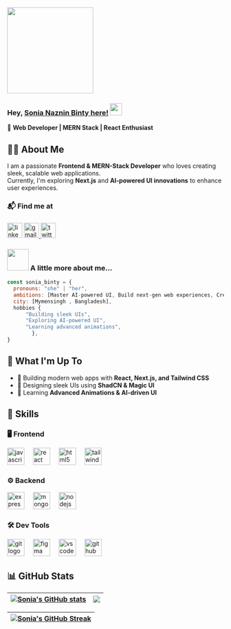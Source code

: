 ###
  <img height="200" src="https://i.ibb.co.com/JWbSzKDT/Black-and-Yellow-Web-Developer-Linked-In-Banner-4.png"  />

### Hey, [Sonia Naznin Binty here!](https://www.youtube.com/channel/UCietjxpksncMdOUkycv5nqA) <img src="https://media.giphy.com/media/hvRJCLFzcasrR4ia7z/giphy.gif" width="28px" height="28px">

🚀 **Web Developer | MERN Stack | React Enthusiast**  


## 👩‍💻 About Me  
I am a passionate **Frontend & MERN-Stack Developer** who loves creating sleek, scalable web applications.  
Currently, I'm exploring **Next.js** and **AI-powered UI innovations** to enhance user experiences.  

### 📬 Find me at

###

<div align="left">
  <img src="https://img.shields.io/static/v1?message=LinkedIn&logo=linkedin&label=&color=9146FF&logoColor=white&labelColor=&style=for-the-badge" height="35" alt="linkedin logo"  />
  <a href="http" target="_blank">
    <img src="https://img.shields.io/static/v1?message=Gmail&logo=gmail&label=&color=D1487&logoColor=white&labelColor=&style=for-the-badge" height="35" alt="gmail logo"  />
  </a>
    <img src="https://img.shields.io/static/v1?message=Twitter&logo=twitter&label=&color=1DA1F2&logoColor=white&labelColor=&style=for-the-badge" height="35" alt="twitter logo"  />
</div>


### <img src="https://media.giphy.com/media/VgCDAzcKvsR6OM0uWg/giphy.gif" width="50"> A little more about me...  

```javascript
const sonia_binty = {
  pronouns: "she" | "her",
  ambitions: [Master AI-powered UI, Build next-gen web experiences, Create an open-source project, Never stop learning],
  city: [Mymensingh , Bangladesh],
  hobbies {
      "Building sleek UIs",
      "Exploring AI-powered UI",
      "Learning advanced animations",
        },
}
```
###

## 📌 What I'm Up To  
- 🚀 Building modern web apps with **React, Next.js, and Tailwind CSS**  
- 🎨 Designing sleek UIs using **ShadCN & Magic UI**  
- 🧠 Learning **Advanced Animations & AI-driven UI**  

<h2 align="left">🚀 Skills</h2>

###
### 🖥 Frontend  
<div align="left">
  <img src="https://cdn.jsdelivr.net/gh/devicons/devicon/icons/javascript/javascript-original.svg" height="40" alt="javascript logo"  />
  <img width="12" />
  <img src="https://cdn.jsdelivr.net/gh/devicons/devicon/icons/react/react-original.svg" height="40" alt="react logo"  />
  <img width="12" />
  <img src="https://cdn.jsdelivr.net/gh/devicons/devicon/icons/html5/html5-original.svg" height="40" alt="html5 logo"  />
  <img width="12" />
  <img src="https://skillicons.dev/icons?i=tailwind" height="40" alt="tailwindcss logo"  />
</div>

###
### ⚙️ Backend  
<div align="left">
  <img src="https://skillicons.dev/icons?i=express" height="40" alt="express logo"  />
  <img width="12" />
  <img src="https://skillicons.dev/icons?i=mongodb" height="40" alt="mongodb logo"  />
  <img width="12" />
  <img src="https://cdn.simpleicons.org/nodedotjs/339933" height="40" alt="nodejs logo"  />
</div>

###
### 🛠 Dev Tools  
<div align="left">
  <img src="https://cdn.simpleicons.org/git/F05032" height="40" alt="git logo"  />
  <img width="12" />
  <img src="https://skillicons.dev/icons?i=figma" height="40" alt="figma logo"  />
  <img width="12" />
  <img src="https://skillicons.dev/icons?i=vscode" height="40" alt="vscode logo"  />
  <img width="12" />
  <img src="https://skillicons.dev/icons?i=github" height="40" alt="github logo"  />
</div>



 

## 📊 GitHub Stats  

| <a href="https://github.com/SoniaBinty/github-readme-stats"><img align="center" src="https://github-readme-stats.vercel.app/api?username=SoniaBinty&show_icons=true&include_all_commits=true&theme=buefy&hide_border=true" alt="Sonia's GitHub stats" /></a> | <a href="https://github.com/SoniaBinty/github-readme-stats"><img align="center" src="https://github-readme-stats.vercel.app/api/top-langs/?username=SoniaBinty&layout=compact&theme=buefy&hide_border=true" /></a> |
| ------------- | ------------- |

| <a href="https://github.com/SoniaBinty/github-readme-streak-stats"><img align="center" src="https://github-readme-streak-stats.herokuapp.com/?user=SoniaBinty&theme=buefy&hide_border=true" alt="Sonia's GitHub Streak" /></a> |
| ------------- |


 
 
